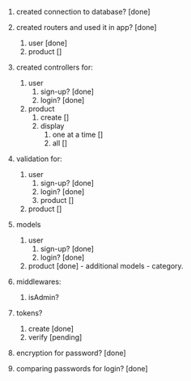 1. created connection to database? [done]
2. created routers and used it in app? [done]
    1. user [done]
    2. product []
3. created controllers for:
    1. user
        1. sign-up? [done]
        2. login? [done]
    2. product
        1. create []
        2. display
            1. one at a time []
            2. all []

4. validation for:
    1. user
        1. sign-up? [done]
        2. login? [done]
        3. product []
    2. product []

5. models
    1. user
        1. sign-up? [done]
        2. login? [done]
    2. product [done] - additional models - category.


6. middlewares:
    1. isAdmin?
    
7. tokens?
    1. create [done]
    2. verify [pending]

8. encryption for password? [done]
9. comparing passwords for login?  [done]